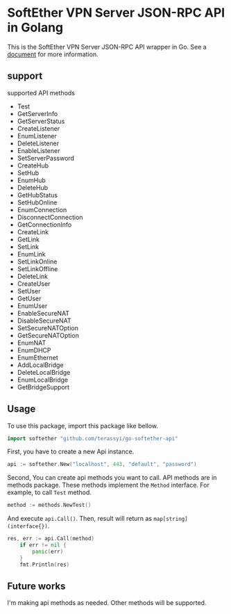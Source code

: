 # SoftEther VPN Server JSON-RPC API in Golang

This is the SoftEther VPN Server JSON-RPC API wrapper in Go.
See a [document](https://github.com/SoftEtherVPN/SoftEtherVPN/tree/master/developer_tools/vpnserver-jsonrpc-clients/) for more information.

## support

supported API methods

- Test
- GetServerInfo
- GetServerStatus
- CreateListener
- EnumListener
- DeleteListener
- EnableListener
- SetServerPassword
- CreateHub
- SetHub
- EnumHub
- DeleteHub
- GetHubStatus
- SetHubOnline
- EnumConnection
- DisconnectConnection
- GetConnectionInfo
- CreateLink
- GetLink
- SetLink
- EnumLink
- SetLinkOnline
- SetLinkOffline
- DeleteLink
- CreateUser
- SetUser
- GetUser
- EnumUser
- EnableSecureNAT
- DisableSecureNAT
- SetSecureNATOption
- GetSecureNATOption
- EnumNAT
- EnumDHCP
- EnumEthernet
- AddLocalBridge
- DeleteLocalBridge
- EnumLocalBridge
- GetBridgeSupport

## Usage

To use this package, import this package like bellow.

```go
import softether "github.com/terassyi/go-softether-api"
```

First, you have to create a new Api instance.

```go
api := softether.New("localhost", 443, "default", "password")
```

Second, You can create api methods you want to call.
API methods are in methods package. These methods implement the `Method` interface.
For example, to call `Test` method.

```go
method := methods.NewTest()
```

And execute `api.Call()`. Then, result will return as `map[string](interface{})`.

```go
res, err := api.Call(method)
	if err != nil {
		panic(err)
	}
	fmt.Println(res)
```

## Future works

I'm making api methods as needed. Other methods will be supported.
